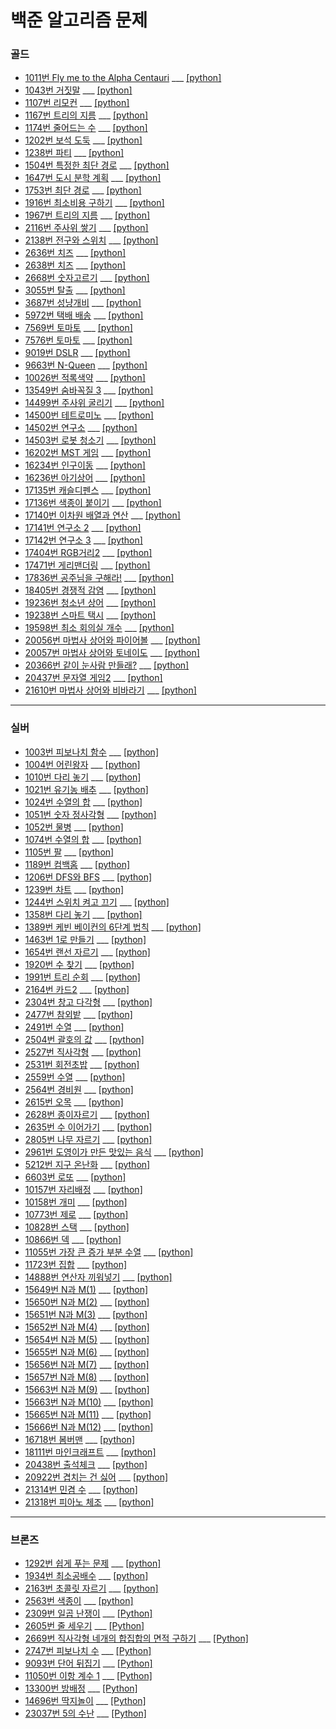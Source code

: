 # 백준 알고리즘 문제
 
 ### 골드
- [1011번 Fly me to the Alpha Centauri](https://www.acmicpc.net/problem/1011) ___ [[python]](https://github.com/gobeul/Baekjoon/blob/master/problems/1011_python.md)
- [1043번 거짓말](https://www.acmicpc.net/problem/1043) ___ [[python]](https://github.com/gobeul/Baekjoon/blob/master/problems/1043_python.md)
- [1107번 리모컨](https://www.acmicpc.net/problem/1107) ___ [[python]](https://github.com/gobeul/Baekjoon/blob/master/problems/1107_python.md)
- [1167번 트리의 지름](https://www.acmicpc.net/problem/1167) ___ [[python]](https://github.com/gobeul/Baekjoon/blob/master/problems/1167_python.md)
- [1174번 줄어드는 수](https://www.acmicpc.net/problem/1174) ___ [[python]](https://github.com/gobeul/Baekjoon/blob/master/problems/1174_python.md)
- [1202번 보석 도둑](https://www.acmicpc.net/problem/1202) ___ [[python]](https://github.com/gobeul/Baekjoon/blob/master/problems/1202_python.md)
- [1238번 파티](https://www.acmicpc.net/problem/1238) ___ [[python]](https://github.com/gobeul/Baekjoon/blob/master/problems/1238_python.md)
- [1504번 특정한 최단 경로](https://www.acmicpc.net/problem/1504) ___ [[python]](https://github.com/gobeul/Baekjoon/blob/master/problems/1504_python.md)
- [1647번 도시 분학 계획](https://www.acmicpc.net/problem/1647) ___ [[python]](https://github.com/gobeul/Baekjoon/blob/master/problems/1647_python.md)
- [1753번 최단 경로](https://www.acmicpc.net/problem/1753) ___ [[python]](https://github.com/gobeul/Baekjoon/blob/master/problems/1753_python.md)
- [1916번 최소비용 구하기](https://www.acmicpc.net/problem/1916) ___ [[python]](https://github.com/gobeul/Baekjoon/blob/master/problems/1916_python.md)
- [1967번 트리의 지름](https://www.acmicpc.net/problem/1967) ___ [[python]](https://github.com/gobeul/Baekjoon/blob/master/problems/1967_python.md)
- [2116번 주사위 쌓기](https://www.acmicpc.net/problem/2116) ___ [[python]](https://github.com/gobeul/Baekjoon/blob/master/problems/2116_python.md)
- [2138번 전구와 스위치](https://www.acmicpc.net/problem/2138) ___ [[python]](https://github.com/gobeul/Baekjoon/blob/master/problems/2138_python.md)
- [2636번 치즈](https://www.acmicpc.net/problem/2636) ___ [[python]](https://github.com/gobeul/Baekjoon/blob/master/problems/2636_python.md)
- [2638번 치즈](https://www.acmicpc.net/problem/2638) ___ [[python]](https://github.com/gobeul/Baekjoon/blob/master/problems/2638_python.md)
- [2668번 숫자고르기](https://www.acmicpc.net/problem/2668) ___ [[python]](https://github.com/gobeul/Baekjoon/blob/master/problems/2668_python.md)
- [3055번 탈출](https://www.acmicpc.net/problem/3055) ___ [[python]](https://github.com/gobeul/Baekjoon/blob/master/problems/3055_python.md)
- [3687번 성냥개비](https://www.acmicpc.net/problem/3687) ___ [[python]](https://github.com/gobeul/Baekjoon/blob/master/problems/3687_python.md)
- [5972번 택배 배송](https://www.acmicpc.net/problem/5972) ___ [[python]](https://github.com/gobeul/Baekjoon/blob/master/problems/5972_python.md)
- [7569번 토마토](https://www.acmicpc.net/problem/7569) ___ [[python]](https://github.com/gobeul/Baekjoon/blob/master/problems/7569_python.md)
- [7576번 토마토](https://www.acmicpc.net/problem/7576) ___ [[python]](https://github.com/gobeul/Baekjoon/blob/master/problems/7576_python.md)
- [9019번 DSLR](https://www.acmicpc.net/problem/9019) ___ [[python]](https://github.com/gobeul/Baekjoon/blob/master/problems/9019_python.md)
- [9663번 N-Queen](https://www.acmicpc.net/problem/9663) ___ [[python]](https://github.com/gobeul/Baekjoon/blob/master/problems/9663_python.md)
- [10026번 적록색약](https://www.acmicpc.net/problem/10026) ___ [[python]](https://github.com/gobeul/Baekjoon/blob/master/problems/10026_python.md)
- [13549번 숨바꼭질 3](https://www.acmicpc.net/problem/13549) ___ [[python]](https://github.com/gobeul/Baekjoon/blob/master/problems/13549_python.md)
- [14499번 주사위 굴리기](https://www.acmicpc.net/problem/14499) ___ [[python]](https://github.com/gobeul/Baekjoon/blob/master/problems/14499_python.md)
- [14500번 테트로미노](https://www.acmicpc.net/problem/14500) ___ [[python]](https://github.com/gobeul/Baekjoon/blob/master/problems/14500_python.md)
- [14502번 연구소](https://www.acmicpc.net/problem/14502) ___ [[python]](https://github.com/gobeul/Baekjoon/blob/master/problems/14502_python.md)
- [14503번 로봇 청소기](https://www.acmicpc.net/problem/14503) ___ [[python]](https://github.com/gobeul/Baekjoon/blob/master/problems/14503_python.md)
- [16202번 MST 게임](https://www.acmicpc.net/problem/16202) ___ [[python]](https://github.com/gobeul/Baekjoon/blob/master/problems/16202_python.md)
- [16234번 인구이동](https://www.acmicpc.net/problem/16234) ___ [[python]](https://github.com/gobeul/Baekjoon/blob/master/problems/16234_python.md)
- [16236번 아기상어](https://www.acmicpc.net/problem/16236) ___ [[python]](https://github.com/gobeul/Baekjoon/blob/master/problems/16236_python.md)
- [17135번 캐슬디펜스](https://www.acmicpc.net/problem/17135) ___ [[python]](https://github.com/gobeul/Baekjoon/blob/master/problems/17135_python.md)
- [17136번 색종이 붙이기](https://www.acmicpc.net/problem/17136) ___ [[python]](https://github.com/gobeul/Baekjoon/blob/master/problems/17136_python.md)
- [17140번 이차원 배열과 연산](https://www.acmicpc.net/problem/17140) ___ [[python]](https://github.com/gobeul/Baekjoon/blob/master/problems/17140_python.md)
- [17141번 연구소 2](https://www.acmicpc.net/problem/17141) ___ [[python]](https://github.com/gobeul/Baekjoon/blob/master/problems/17141_python.md)
- [17142번 연구소 3](https://www.acmicpc.net/problem/17142) ___ [[python]](https://github.com/gobeul/Baekjoon/blob/master/problems/17142_python.md)
- [17404번 RGB거리2](https://www.acmicpc.net/problem/17404) ___ [[python]](https://github.com/gobeul/Baekjoon/blob/master/problems/17404_python.md)
- [17471번 게리맨더링](https://www.acmicpc.net/problem/17471) ___ [[python]](https://github.com/gobeul/Baekjoon/blob/master/problems/17471_python.md)
- [17836번 공주님을 구해라!](https://www.acmicpc.net/problem/17836) ___ [[python]](https://github.com/gobeul/Baekjoon/blob/master/problems/17836_python.md)
- [18405번 경쟁적 감염](https://www.acmicpc.net/problem/18405) ___ [[python]](https://github.com/gobeul/Baekjoon/blob/master/problems/18405_python.md)
- [19236번 청소년 상어](https://www.acmicpc.net/problem/19236) ___ [[python]](https://github.com/gobeul/Baekjoon/blob/master/problems/19236_python.md)
- [19238번 스마트 택시](https://www.acmicpc.net/problem/19238) ___ [[python]](https://github.com/gobeul/Baekjoon/blob/master/problems/19238_python.md)
- [19598번 최소 회의실 개수](https://www.acmicpc.net/problem/19598) ___ [[python]](https://github.com/gobeul/Baekjoon/blob/master/problems/19598_python.md)
- [20056번 마법사 상어와 파이어볼](https://www.acmicpc.net/problem/20056) ___ [[python]](https://github.com/gobeul/Baekjoon/blob/master/problems/20056_python.md)
- [20057번 마법사 상어와 토네이도](https://www.acmicpc.net/problem/20057) ___ [[python]](https://github.com/gobeul/Baekjoon/blob/master/problems/20057_python.md)
- [20366번 같이 눈사람 만들래?](https://www.acmicpc.net/problem/20366) ___ [[python]](https://github.com/gobeul/Baekjoon/blob/master/problems/20366_python.md)
- [20437번 문자열 게임2](https://www.acmicpc.net/problem/20437) ___ [[python]](https://github.com/gobeul/Baekjoon/blob/master/problems/20437_python.md)
- [21610번 마법사 상어와 비바라기](https://www.acmicpc.net/problem/21610) ___ [[python]](https://github.com/gobeul/Baekjoon/blob/master/problems/21610_python.md)


---
### 실버
- [1003번 피보나치 함수](https://www.acmicpc.net/problem/1003) ___ [[python]](https://github.com/gobeul/Baekjoon/blob/master/problems/1003_python.md)
- [1004번 어린왕자](https://www.acmicpc.net/problem/1004) ___ [[python]](https://github.com/gobeul/Baekjoon/blob/master/problems/1004_python.md)
- [1010번 다리 놓기](https://www.acmicpc.net/problem/1010) ___ [[python]](https://github.com/gobeul/Baekjoon/blob/master/problems/1010_python.md)
- [1021번 유기농 배추](https://www.acmicpc.net/problem/1021) ___ [[python]](https://github.com/gobeul/Baekjoon/blob/master/problems/1021_python.md)
- [1024번 수열의 합](https://www.acmicpc.net/problem/1024) ___ [[python]](https://github.com/gobeul/Baekjoon/blob/master/problems/1024_python.md)
- [1051번 숫자 정사각형](https://www.acmicpc.net/problem/1051) ___ [[python]](https://github.com/gobeul/Baekjoon/blob/master/problems/1051_python.md)
- [1052번 물병](https://www.acmicpc.net/problem/1052) ___ [[python]](https://github.com/gobeul/Baekjoon/blob/master/problems/1052_python.md)
- [1074번 수열의 합](https://www.acmicpc.net/problem/1074) ___ [[python]](https://github.com/gobeul/Baekjoon/blob/master/problems/1074_python.md)
- [1105번 팔](https://www.acmicpc.net/problem/1105) ___ [[python]](https://github.com/gobeul/Baekjoon/blob/master/problems/1105_python.md)
- [1189번 컴백홈](https://www.acmicpc.net/problem/1189) ___ [[python]](https://github.com/gobeul/Baekjoon/blob/master/problems/1189_python.md)
- [1206번 DFS와 BFS](https://www.acmicpc.net/problem/1206) ___ [[python]](https://github.com/gobeul/Baekjoon/blob/master/problems/1189_python.md)
- [1239번 차트](https://www.acmicpc.net/problem/1239) ___ [[python]](https://github.com/gobeul/Baekjoon/blob/master/problems/1206_python.md)
- [1244번 스위치 켜고 끄기](https://www.acmicpc.net/problem/1244) ___ [[python]](https://github.com/gobeul/Baekjoon/blob/master/problems/1244_python.md)
- [1358번 다리 놓기](https://www.acmicpc.net/problem/1358) ___ [[python]](https://github.com/gobeul/Baekjoon/blob/master/problems/1358_python.md)
- [1389번 케빈 베이컨의 6단계 법칙](https://www.acmicpc.net/problem/1389) ___ [[python]](https://github.com/gobeul/Baekjoon/blob/master/problems/1389_python.md)
- [1463번 1로 만들기](https://www.acmicpc.net/problem/1463) ___ [[python]](https://github.com/gobeul/Baekjoon/blob/master/problems/1463_python.md)
- [1654번 랜선 자르기](https://www.acmicpc.net/problem/1654) ___ [[python]](https://github.com/gobeul/Baekjoon/blob/master/problems/1654_python.md)
- [1920번 수 찾기](https://www.acmicpc.net/problem/1920) ___ [[python]](https://github.com/gobeul/Baekjoon/blob/master/problems/1920_python.md)
- [1991번 트리 순회](https://www.acmicpc.net/problem/1991) ___ [[python]](https://github.com/gobeul/Baekjoon/blob/master/problems/1991_python.md)
- [2164번 카드2](https://www.acmicpc.net/problem/2164) ___ [[python]](https://github.com/gobeul/Baekjoon/blob/master/problems/2164_python.md)
- [2304번 창고 다각형](https://www.acmicpc.net/problem/2304) ___ [[python]](https://github.com/gobeul/Baekjoon/blob/master/problems/2304_python.md)
- [2477번 참외밭](https://www.acmicpc.net/problem/2477) ___ [[python]](https://github.com/gobeul/Baekjoon/blob/master/problems/2477_python.md)
- [2491번 수열](https://www.acmicpc.net/problem/2491) ___ [[python]](https://github.com/gobeul/Baekjoon/blob/master/problems/2491_python.md)
- [2504번 괄호의 값](https://www.acmicpc.net/problem/2504) ___ [[python]](https://github.com/gobeul/Baekjoon/blob/master/problems/2504_python.md)
- [2527번 직사각형](https://www.acmicpc.net/problem/2527) ___ [[python]](https://github.com/gobeul/Baekjoon/blob/master/problems/2527_python.md)
- [2531번 회전초밥](https://www.acmicpc.net/problem/2531) ___ [[python]](https://github.com/gobeul/Baekjoon/blob/master/problems/2531_python.md)
- [2559번 수열](https://www.acmicpc.net/problem/2559) ___ [[python]](https://github.com/gobeul/Baekjoon/blob/master/problems/2559_python.md)
- [2564번 경비원](https://www.acmicpc.net/problem/2564) ___ [[python]](https://github.com/gobeul/Baekjoon/blob/master/problems/2564_python.md)
- [2615번 오목](https://www.acmicpc.net/problem/2615) ___ [[python]](https://github.com/gobeul/Baekjoon/blob/master/problems/2615_python.md)
- [2628번 종이자르기](https://www.acmicpc.net/problem/2628) ___ [[python]](https://github.com/gobeul/Baekjoon/blob/master/problems/2628_python.md)
- [2635번 수 이어가기](https://www.acmicpc.net/problem/2635) ___ [[python]](https://github.com/gobeul/Baekjoon/blob/master/problems/2635_python.md)
- [2805번 나무 자르기](https://www.acmicpc.net/problem/2805) ___ [[python]](https://github.com/gobeul/Baekjoon/blob/master/problems/2805_python.md)
- [2961번 도영이가 만든 맛있는 음식](https://www.acmicpc.net/problem/2961) ___ [[python]](https://github.com/gobeul/Baekjoon/blob/master/problems/2961_python.md)
- [5212번 지구 온난화](https://www.acmicpc.net/problem/5212) ___ [[python]](https://github.com/gobeul/Baekjoon/blob/master/problems/5212_python.md)
- [6603번 로또](https://www.acmicpc.net/problem/6603) ___ [[python]](https://github.com/gobeul/Baekjoon/blob/master/problems/6603_python.md)
- [10157번 자리배정](https://www.acmicpc.net/problem/10157) ___ [[python]](https://github.com/gobeul/Baekjoon/blob/master/problems/10157_python.md)
- [10158번 개미](https://www.acmicpc.net/problem/10158) ___ [[python]](https://github.com/gobeul/Baekjoon/blob/master/problems/10158_python.md)
- [10773번 제로](https://www.acmicpc.net/problem/10773) ___ [[python]](https://github.com/gobeul/Baekjoon/blob/master/problems/10773_python.md)
- [10828번 스택](https://www.acmicpc.net/problem/10828) ___ [[python]](https://github.com/gobeul/Baekjoon/blob/master/problems/10828_python.md)
- [10866번 덱](https://www.acmicpc.net/problem/10866) ___ [[python]](https://github.com/gobeul/Baekjoon/blob/master/problems/10866_python.md)
- [11055번 가장 큰 증가 부분 수열](https://www.acmicpc.net/problem/11055) ___ [[python]](https://github.com/gobeul/Baekjoon/blob/master/problems/11055_python.md)
- [11723번 집합](https://www.acmicpc.net/problem/11723) ___ [[python]](https://github.com/gobeul/Baekjoon/blob/master/problems/11723_python.md)
- [14888번 연산자 끼워넣기](https://www.acmicpc.net/problem/14888) ___ [[python]](https://github.com/gobeul/Baekjoon/blob/master/problems/14888_python.md)
- [15649번 N과 M(1)](https://www.acmicpc.net/problem/15649) ___ [[python]](https://github.com/gobeul/Baekjoon/blob/master/problems/15649_python.md)
- [15650번 N과 M(2)](https://www.acmicpc.net/problem/15650) ___ [[python]](https://github.com/gobeul/Baekjoon/blob/master/problems/15650_python.md)
- [15651번 N과 M(3)](https://www.acmicpc.net/problem/15651) ___ [[python]](https://github.com/gobeul/Baekjoon/blob/master/problems/15651_python.md)
- [15652번 N과 M(4)](https://www.acmicpc.net/problem/15652) ___ [[python]](https://github.com/gobeul/Baekjoon/blob/master/problems/15652_python.md)
- [15654번 N과 M(5)](https://www.acmicpc.net/problem/15654) ___ [[python]](https://github.com/gobeul/Baekjoon/blob/master/problems/15654_python.md)
- [15655번 N과 M(6)](https://www.acmicpc.net/problem/15655) ___ [[python]](https://github.com/gobeul/Baekjoon/blob/master/problems/15655_python.md)
- [15656번 N과 M(7)](https://www.acmicpc.net/problem/15656) ___ [[python]](https://github.com/gobeul/Baekjoon/blob/master/problems/15656_python.md)
- [15657번 N과 M(8)](https://www.acmicpc.net/problem/15657) ___ [[python]](https://github.com/gobeul/Baekjoon/blob/master/problems/15657_python.md)
- [15663번 N과 M(9)](https://www.acmicpc.net/problem/15663) ___ [[python]](https://github.com/gobeul/Baekjoon/blob/master/problems/15663_python.md)
- [15663번 N과 M(10)](https://www.acmicpc.net/problem/15664) ___ [[python]](https://github.com/gobeul/Baekjoon/blob/master/problems/15664_python.md)
- [15665번 N과 M(11)](https://www.acmicpc.net/problem/15665) ___ [[python]](https://github.com/gobeul/Baekjoon/blob/master/problems/15665_python.md)
- [15666번 N과 M(12)](https://www.acmicpc.net/problem/15666) ___ [[python]](https://github.com/gobeul/Baekjoon/blob/master/problems/15666_python.md)
- [16718번 봄버맨](https://www.acmicpc.net/problem/16718) ___ [[python]](https://github.com/gobeul/Baekjoon/blob/master/problems/16718_python.md)
- [18111번 마인크래프트](https://www.acmicpc.net/problem/18111) ___ [[python]](https://github.com/gobeul/Baekjoon/blob/master/problems/18111_python.md)
- [20438번 출석체크](https://www.acmicpc.net/problem/20438) ___ [[python]](https://github.com/gobeul/Baekjoon/blob/master/problems/20438_python.md)
- [20922번 겹치는 건 싫어](https://www.acmicpc.net/problem/20922) ___ [[python]](https://github.com/gobeul/Baekjoon/blob/master/problems/20922_python.md)
- [21314번 민겸 수](https://www.acmicpc.net/problem/21314) ___ [[python]](https://github.com/gobeul/Baekjoon/blob/master/problems/21314_python.md)
- [21318번 피아노 체조](https://www.acmicpc.net/problem/21318) ___ [[python]](https://github.com/gobeul/Baekjoon/blob/master/problems/21318_python.md)

---
 ### 브론즈
 - [1292번 쉽게 푸는 문제](https://www.acmicpc.net/problem/1292) ___ [[python]](https://github.com/gobeul/Baekjoon/blob/master/problems/1292_python.md)
 - [1934번 최소공배수](https://www.acmicpc.net/problem/1934) ___ [[python]](https://github.com/gobeul/Baekjoon/blob/master/problems/1934_python.md)
 - [2163번 초콜릿 자르기](https://www.acmicpc.net/problem/2163) ___ [[python]](https://github.com/gobeul/Baekjoon/blob/master/problems/2163_python.md)
 - [2563번 색종이](https://www.acmicpc.net/problem/2563) ___ [[python]](https://github.com/gobeul/Baekjoon/blob/master/problems/2563_python.md)
 - [2309번 일곱 난쟁이](https://www.acmicpc.net/problem/2309) ___ [[Python]](https://github.com/gobeul/Baekjoon/blob/master/problems/2309_python.md)
 - [2605번 줄 세우기](https://www.acmicpc.net/problem/2605) ___ [[Python]](https://github.com/gobeul/Baekjoon/blob/master/problems/2605_python.md)
 - [2669번 직사각형 네개의 합집합의 면적 구하기](https://www.acmicpc.net/problem/2669) ___ [[Python]](https://github.com/gobeul/Baekjoon/blob/master/problems/2669_python.md)
 - [2747번 피보나치 수](https://www.acmicpc.net/problem/2747) ___ [[Python]](https://github.com/gobeul/Baekjoon/blob/master/problems/2747_python.md)
 - [9093번 단어 뒤집기](https://www.acmicpc.net/problem/9093) ___ [[Python]](https://github.com/gobeul/Baekjoon/blob/master/problems/9093_python.md)
 - [11050번 이항 계수 1](https://www.acmicpc.net/problem/11050) ___ [[Python]](https://github.com/gobeul/Baekjoon/blob/master/problems/11050_python.md)
 - [13300번 방배정](https://www.acmicpc.net/problem/13300) ___ [[Python]](https://github.com/gobeul/Baekjoon/blob/master/problems/13300_python.md)
 - [14696번 딱지놀이](https://www.acmicpc.net/problem/14696) ___ [[Python]](https://github.com/gobeul/Baekjoon/blob/master/problems/14696_python.md)
 - [23037번 5의 수난](https://www.acmicpc.net/problem/23037) ___ [[Python]](https://github.com/gobeul/Baekjoon/blob/master/problems/23037_python.md)


